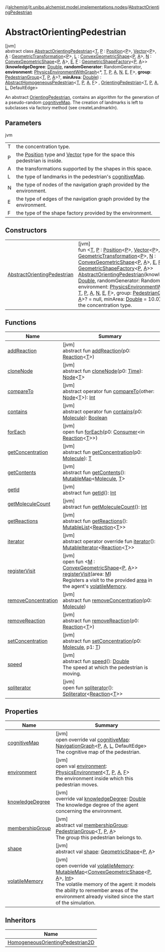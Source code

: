 //[alchemist](../../../index.md)/[it.unibo.alchemist.model.implementations.nodes](../index.md)/[AbstractOrientingPedestrian](index.md)

# AbstractOrientingPedestrian

[jvm]\
abstract class [AbstractOrientingPedestrian](index.md)<[T](index.md), [P](index.md) : [Position](../../it.unibo.alchemist.model.interfaces/-position/index.md)<[P](index.md)>, [Vector](../../it.unibo.alchemist.model.interfaces.geometry/-vector/index.md)<[P](index.md)>, [A](index.md) : [GeometricTransformation](../../it.unibo.alchemist.model.interfaces.geometry/-geometric-transformation/index.md)<[P](index.md)>, [L](index.md) : [ConvexGeometricShape](../../it.unibo.alchemist.model.interfaces.geometry/-convex-geometric-shape/index.md)<[P](index.md), [A](index.md)>, [N](index.md) : [ConvexGeometricShape](../../it.unibo.alchemist.model.interfaces.geometry/-convex-geometric-shape/index.md)<[P](index.md), [A](index.md)>, [E](index.md), [F](index.md) : [GeometricShapeFactory](../../it.unibo.alchemist.model.interfaces.geometry/-geometric-shape-factory/index.md)<[P](index.md), [A](index.md)>>(**knowledgeDegree**: [Double](https://kotlinlang.org/api/latest/jvm/stdlib/kotlin/-double/index.html), **randomGenerator**: RandomGenerator, **environment**: [PhysicsEnvironmentWithGraph](../../it.unibo.alchemist.model.interfaces.environments/-physics-environment-with-graph/index.md)<*, [T](index.md), [P](index.md), [A](index.md), [N](index.md), [E](index.md), [F](index.md)>, **group**: [PedestrianGroup](../../it.unibo.alchemist.model.interfaces/-pedestrian-group/index.md)<[T](index.md), [P](index.md), [A](index.md)>?, **minArea**: [Double](https://kotlinlang.org/api/latest/jvm/stdlib/kotlin/-double/index.html)) : [AbstractHomogeneousPedestrian](../-abstract-homogeneous-pedestrian/index.md)<[T](index.md), [P](index.md), [A](index.md), [F](index.md)> , [OrientingPedestrian](../../it.unibo.alchemist.model.interfaces/-orienting-pedestrian/index.md)<[T](index.md), [P](index.md), [A](index.md), [L](index.md), DefaultEdge> 

An abstract [OrientingPedestrian](../../it.unibo.alchemist.model.interfaces/-orienting-pedestrian/index.md), contains an algorithm for the generation of a pseudo-random [cognitiveMap](cognitive-map.md). The creation of landmarks is left to subclasses via factory method (see createLandmarkIn).

## Parameters

jvm

| | |
|---|---|
| T | the concentration type. |
| P | the [Position](../../it.unibo.alchemist.model.interfaces/-position/index.md) type and [Vector](../../it.unibo.alchemist.model.interfaces.geometry/-vector/index.md) type for the space this pedestrian is inside. |
| A | the transformations supported by the shapes in this space. |
| L | the type of landmarks in the pedestrian's [cognitiveMap](cognitive-map.md). |
| N | the type of nodes of the navigation graph provided by the environment. |
| E | the type of edges of the navigation graph provided by the environment. |
| F | the type of the shape factory provided by the environment. |

## Constructors

| | |
|---|---|
| [AbstractOrientingPedestrian](-abstract-orienting-pedestrian.md) | [jvm]<br>fun <[T](index.md), [P](index.md) : [Position](../../it.unibo.alchemist.model.interfaces/-position/index.md)<[P](index.md)>, [Vector](../../it.unibo.alchemist.model.interfaces.geometry/-vector/index.md)<[P](index.md)>, [A](index.md) : [GeometricTransformation](../../it.unibo.alchemist.model.interfaces.geometry/-geometric-transformation/index.md)<[P](index.md)>, [N](index.md) : [ConvexGeometricShape](../../it.unibo.alchemist.model.interfaces.geometry/-convex-geometric-shape/index.md)<[P](index.md), [A](index.md)>, [E](index.md), [F](index.md) : [GeometricShapeFactory](../../it.unibo.alchemist.model.interfaces.geometry/-geometric-shape-factory/index.md)<[P](index.md), [A](index.md)>> [AbstractOrientingPedestrian](-abstract-orienting-pedestrian.md)(knowledgeDegree: [Double](https://kotlinlang.org/api/latest/jvm/stdlib/kotlin/-double/index.html), randomGenerator: RandomGenerator, environment: [PhysicsEnvironmentWithGraph](../../it.unibo.alchemist.model.interfaces.environments/-physics-environment-with-graph/index.md)<*, [T](index.md), [P](index.md), [A](index.md), [N](index.md), [E](index.md), [F](index.md)>, group: [PedestrianGroup](../../it.unibo.alchemist.model.interfaces/-pedestrian-group/index.md)<[T](index.md), [P](index.md), [A](index.md)>? = null, minArea: [Double](https://kotlinlang.org/api/latest/jvm/stdlib/kotlin/-double/index.html) = 10.0)<br>the concentration type. |

## Functions

| Name | Summary |
|---|---|
| [addReaction](../../it.unibo.alchemist.model.interfaces.nodes/-node-with-shape/index.md#-1844535178%2FFunctions%2F-267951372) | [jvm]<br>abstract fun [addReaction](../../it.unibo.alchemist.model.interfaces.nodes/-node-with-shape/index.md#-1844535178%2FFunctions%2F-267951372)(p0: [Reaction](../../it.unibo.alchemist.model.interfaces/-reaction/index.md)<[T](index.md)>) |
| [cloneNode](../../it.unibo.alchemist.model.interfaces.nodes/-node-with-shape/index.md#-144457153%2FFunctions%2F-267951372) | [jvm]<br>abstract fun [cloneNode](../../it.unibo.alchemist.model.interfaces.nodes/-node-with-shape/index.md#-144457153%2FFunctions%2F-267951372)(p0: [Time](../../it.unibo.alchemist.model.interfaces/-time/index.md)): [Node](../../it.unibo.alchemist.model.interfaces/-node/index.md)<[T](index.md)> |
| [compareTo](../../it.unibo.alchemist.model.interfaces.nodes/-node-with-shape/index.md#1076068299%2FFunctions%2F-267951372) | [jvm]<br>abstract operator fun [compareTo](../../it.unibo.alchemist.model.interfaces.nodes/-node-with-shape/index.md#1076068299%2FFunctions%2F-267951372)(other: [Node](../../it.unibo.alchemist.model.interfaces/-node/index.md)<[T](index.md)>): [Int](https://kotlinlang.org/api/latest/jvm/stdlib/kotlin/-int/index.html) |
| [contains](../../it.unibo.alchemist.model.interfaces.nodes/-node-with-shape/index.md#-905365364%2FFunctions%2F-267951372) | [jvm]<br>abstract operator fun [contains](../../it.unibo.alchemist.model.interfaces.nodes/-node-with-shape/index.md#-905365364%2FFunctions%2F-267951372)(p0: [Molecule](../../it.unibo.alchemist.model.interfaces/-molecule/index.md)): [Boolean](https://kotlinlang.org/api/latest/jvm/stdlib/kotlin/-boolean/index.html) |
| [forEach](../../it.unibo.alchemist.model.interfaces.nodes/-node-with-shape/index.md#2086990857%2FFunctions%2F-267951372) | [jvm]<br>open fun [forEach](../../it.unibo.alchemist.model.interfaces.nodes/-node-with-shape/index.md#2086990857%2FFunctions%2F-267951372)(p0: [Consumer](https://docs.oracle.com/javase/8/docs/api/java/util/function/Consumer.html)<in [Reaction](../../it.unibo.alchemist.model.interfaces/-reaction/index.md)<[T](index.md)>>) |
| [getConcentration](../../it.unibo.alchemist.model.interfaces.nodes/-node-with-shape/index.md#1182263796%2FFunctions%2F-267951372) | [jvm]<br>abstract fun [getConcentration](../../it.unibo.alchemist.model.interfaces.nodes/-node-with-shape/index.md#1182263796%2FFunctions%2F-267951372)(p0: [Molecule](../../it.unibo.alchemist.model.interfaces/-molecule/index.md)): [T](index.md) |
| [getContents](../../it.unibo.alchemist.model.interfaces/-node/get-contents.md) | [jvm]<br>abstract fun [getContents](../../it.unibo.alchemist.model.interfaces/-node/get-contents.md)(): [MutableMap](https://kotlinlang.org/api/latest/jvm/stdlib/kotlin.collections/-mutable-map/index.html)<[Molecule](../../it.unibo.alchemist.model.interfaces/-molecule/index.md), [T](index.md)> |
| [getId](../../it.unibo.alchemist.model.interfaces/-node/get-id.md) | [jvm]<br>abstract fun [getId](../../it.unibo.alchemist.model.interfaces/-node/get-id.md)(): [Int](https://kotlinlang.org/api/latest/jvm/stdlib/kotlin/-int/index.html) |
| [getMoleculeCount](../../it.unibo.alchemist.model.interfaces/-node/get-molecule-count.md) | [jvm]<br>abstract fun [getMoleculeCount](../../it.unibo.alchemist.model.interfaces/-node/get-molecule-count.md)(): [Int](https://kotlinlang.org/api/latest/jvm/stdlib/kotlin/-int/index.html) |
| [getReactions](../../it.unibo.alchemist.model.interfaces/-node/get-reactions.md) | [jvm]<br>abstract fun [getReactions](../../it.unibo.alchemist.model.interfaces/-node/get-reactions.md)(): [MutableList](https://kotlinlang.org/api/latest/jvm/stdlib/kotlin.collections/-mutable-list/index.html)<[Reaction](../../it.unibo.alchemist.model.interfaces/-reaction/index.md)<[T](index.md)>> |
| [iterator](../../it.unibo.alchemist.model.interfaces.nodes/-node-with-shape/index.md#-1651023311%2FFunctions%2F-267951372) | [jvm]<br>abstract operator override fun [iterator](../../it.unibo.alchemist.model.interfaces.nodes/-node-with-shape/index.md#-1651023311%2FFunctions%2F-267951372)(): [MutableIterator](https://kotlinlang.org/api/latest/jvm/stdlib/kotlin.collections/-mutable-iterator/index.html)<[Reaction](../../it.unibo.alchemist.model.interfaces/-reaction/index.md)<[T](index.md)>> |
| [registerVisit](index.md#1120265979%2FFunctions%2F-267951372) | [jvm]<br>open fun <[M](index.md#1120265979%2FFunctions%2F-267951372) : [ConvexGeometricShape](../../it.unibo.alchemist.model.interfaces.geometry/-convex-geometric-shape/index.md)<[P](index.md), [A](index.md)>> [registerVisit](index.md#1120265979%2FFunctions%2F-267951372)(area: [M](index.md#1120265979%2FFunctions%2F-267951372))<br>Registers a visit to the provided [area](index.md#1120265979%2FFunctions%2F-267951372) in the agent's [volatileMemory](../../it.unibo.alchemist.model.interfaces/-orienting-agent/volatile-memory.md). |
| [removeConcentration](../../it.unibo.alchemist.model.interfaces.nodes/-node-with-shape/index.md#1461493148%2FFunctions%2F-267951372) | [jvm]<br>abstract fun [removeConcentration](../../it.unibo.alchemist.model.interfaces.nodes/-node-with-shape/index.md#1461493148%2FFunctions%2F-267951372)(p0: [Molecule](../../it.unibo.alchemist.model.interfaces/-molecule/index.md)) |
| [removeReaction](../../it.unibo.alchemist.model.interfaces.nodes/-node-with-shape/index.md#792936979%2FFunctions%2F-267951372) | [jvm]<br>abstract fun [removeReaction](../../it.unibo.alchemist.model.interfaces.nodes/-node-with-shape/index.md#792936979%2FFunctions%2F-267951372)(p0: [Reaction](../../it.unibo.alchemist.model.interfaces/-reaction/index.md)<[T](index.md)>) |
| [setConcentration](../../it.unibo.alchemist.model.interfaces.nodes/-node-with-shape/index.md#1246864287%2FFunctions%2F-267951372) | [jvm]<br>abstract fun [setConcentration](../../it.unibo.alchemist.model.interfaces.nodes/-node-with-shape/index.md#1246864287%2FFunctions%2F-267951372)(p0: [Molecule](../../it.unibo.alchemist.model.interfaces/-molecule/index.md), p1: [T](index.md)) |
| [speed](../../it.unibo.alchemist.model.interfaces/-pedestrian/speed.md) | [jvm]<br>abstract fun [speed](../../it.unibo.alchemist.model.interfaces/-pedestrian/speed.md)(): [Double](https://kotlinlang.org/api/latest/jvm/stdlib/kotlin/-double/index.html)<br>The speed at which the pedestrian is moving. |
| [spliterator](../../it.unibo.alchemist.loader.deployments/-close-to-g-p-s-trace/index.md#-1387152138%2FFunctions%2F-267951372) | [jvm]<br>open fun [spliterator](../../it.unibo.alchemist.loader.deployments/-close-to-g-p-s-trace/index.md#-1387152138%2FFunctions%2F-267951372)(): [Spliterator](https://docs.oracle.com/javase/8/docs/api/java/util/Spliterator.html)<[Reaction](../../it.unibo.alchemist.model.interfaces/-reaction/index.md)<[T](index.md)>> |

## Properties

| Name | Summary |
|---|---|
| [cognitiveMap](cognitive-map.md) | [jvm]<br>open override val [cognitiveMap](cognitive-map.md): [NavigationGraph](../../it.unibo.alchemist.model.interfaces.geometry.euclidean2d.graph/-navigation-graph/index.md)<[P](index.md), [A](index.md), [L](index.md), DefaultEdge><br>The cognitive map of the pedestrian. |
| [environment](index.md#322801955%2FProperties%2F-267951372) | [jvm]<br>open val [environment](index.md#322801955%2FProperties%2F-267951372): [PhysicsEnvironment](../../it.unibo.alchemist.model.interfaces.environments/-physics-environment/index.md)<[T](index.md), [P](index.md), [A](index.md), [F](index.md)><br>    the environment inside which this pedestrian moves. |
| [knowledgeDegree](knowledge-degree.md) | [jvm]<br>override val [knowledgeDegree](knowledge-degree.md): [Double](https://kotlinlang.org/api/latest/jvm/stdlib/kotlin/-double/index.html)<br>The knowledge degree of the agent concerning the environment. |
| [membershipGroup](index.md#-1546591443%2FProperties%2F-267951372) | [jvm]<br>abstract val [membershipGroup](index.md#-1546591443%2FProperties%2F-267951372): [PedestrianGroup](../../it.unibo.alchemist.model.interfaces/-pedestrian-group/index.md)<[T](index.md), [P](index.md), [A](index.md)><br>The group this pedestrian belongs to. |
| [shape](index.md#51082773%2FProperties%2F-267951372) | [jvm]<br>abstract val [shape](index.md#51082773%2FProperties%2F-267951372): [GeometricShape](../../it.unibo.alchemist.model.interfaces.geometry/-geometric-shape/index.md)<[P](index.md), [A](index.md)> |
| [volatileMemory](volatile-memory.md) | [jvm]<br>open override val [volatileMemory](volatile-memory.md): [MutableMap](https://kotlinlang.org/api/latest/jvm/stdlib/kotlin.collections/-mutable-map/index.html)<[ConvexGeometricShape](../../it.unibo.alchemist.model.interfaces.geometry/-convex-geometric-shape/index.md)<[P](index.md), [A](index.md)>, [Int](https://kotlinlang.org/api/latest/jvm/stdlib/kotlin/-int/index.html)><br>The volatile memory of the agent: it models the ability to remember areas of the environment already visited since the start of the simulation. |

## Inheritors

| Name |
|---|
| [HomogeneousOrientingPedestrian2D](../-homogeneous-orienting-pedestrian2-d/index.md) |
